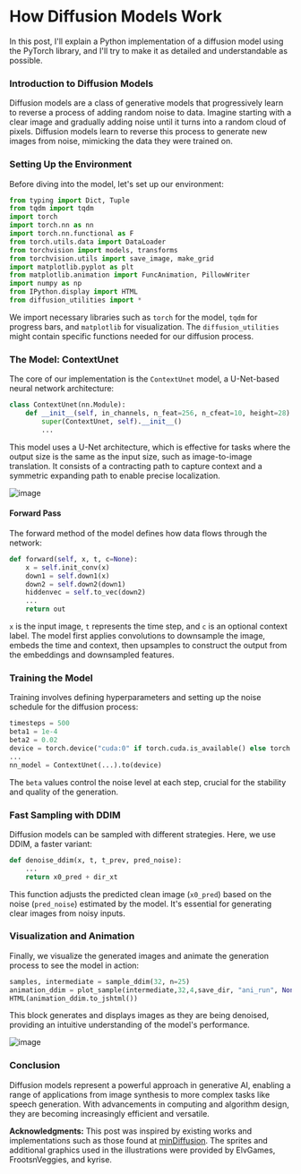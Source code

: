 # How Diffusion Models Work

In this post, I'll explain a Python implementation of a diffusion model using the PyTorch library, and I'll try to make it as detailed and understandable as possible.

### Introduction to Diffusion Models

Diffusion models are a class of generative models that progressively learn to reverse a process of adding random noise to data. Imagine starting with a clear image and gradually adding noise until it turns into a random cloud of pixels. Diffusion models learn to reverse this process to generate new images from noise, mimicking the data they were trained on.

### Setting Up the Environment

Before diving into the model, let's set up our environment:

```python
from typing import Dict, Tuple
from tqdm import tqdm
import torch
import torch.nn as nn
import torch.nn.functional as F
from torch.utils.data import DataLoader
from torchvision import models, transforms
from torchvision.utils import save_image, make_grid
import matplotlib.pyplot as plt
from matplotlib.animation import FuncAnimation, PillowWriter
import numpy as np
from IPython.display import HTML
from diffusion_utilities import *
```

We import necessary libraries such as `torch` for the model, `tqdm` for progress bars, and `matplotlib` for visualization. The `diffusion_utilities` might contain specific functions needed for our diffusion process.

### The Model: ContextUnet

The core of our implementation is the `ContextUnet` model, a U-Net-based neural network architecture:

```python
class ContextUnet(nn.Module):
    def __init__(self, in_channels, n_feat=256, n_cfeat=10, height=28):
        super(ContextUnet, self).__init__()
        ...
```

This model uses a U-Net architecture, which is effective for tasks where the output size is the same as the input size, such as image-to-image translation. It consists of a contracting path to capture context and a symmetric expanding path to enable precise localization.

![image](https://github.com/syedamaann/how-diffusion-models-work/assets/74735966/e93eaa60-0623-44bb-8d89-6bdb4bbcdf82)


#### Forward Pass

The forward method of the model defines how data flows through the network:

```python
def forward(self, x, t, c=None):
    x = self.init_conv(x)
    down1 = self.down1(x)
    down2 = self.down2(down1)
    hiddenvec = self.to_vec(down2)
    ...
    return out
```

`x` is the input image, `t` represents the time step, and `c` is an optional context label. The model first applies convolutions to downsample the image, embeds the time and context, then upsamples to construct the output from the embeddings and downsampled features.

### Training the Model

Training involves defining hyperparameters and setting up the noise schedule for the diffusion process:

```python
timesteps = 500
beta1 = 1e-4
beta2 = 0.02
device = torch.device("cuda:0" if torch.cuda.is_available() else torch.device('cpu'))
...
nn_model = ContextUnet(...).to(device)
```

The `beta` values control the noise level at each step, crucial for the stability and quality of the generation.

### Fast Sampling with DDIM

Diffusion models can be sampled with different strategies. Here, we use DDIM, a faster variant:

```python
def denoise_ddim(x, t, t_prev, pred_noise):
    ...
    return x0_pred + dir_xt
```

This function adjusts the predicted clean image (`x0_pred`) based on the noise (`pred_noise`) estimated by the model. It's essential for generating clear images from noisy inputs.

### Visualization and Animation

Finally, we visualize the generated images and animate the generation process to see the model in action:

```python
samples, intermediate = sample_ddim(32, n=25)
animation_ddim = plot_sample(intermediate,32,4,save_dir, "ani_run", None, save=False)
HTML(animation_ddim.to_jshtml())
```

This block generates and displays images as they are being denoised, providing an intuitive understanding of the model's performance.

![image](https://github.com/syedamaann/how-diffusion-models-work/assets/74735966/d10f853d-47ae-4327-8243-be713027e94e)


### Conclusion

Diffusion models represent a powerful approach in generative AI, enabling a range of applications from image synthesis to more complex tasks like speech generation. With advancements in computing and algorithm design, they are becoming increasingly efficient and versatile.

**Acknowledgments:** This post was inspired by existing works and implementations such as those found at [minDiffusion](https://github.com/cloneofsimo/minDiffusion). The sprites and additional graphics used in the illustrations were provided by ElvGames, FrootsnVeggies, and kyrise.

